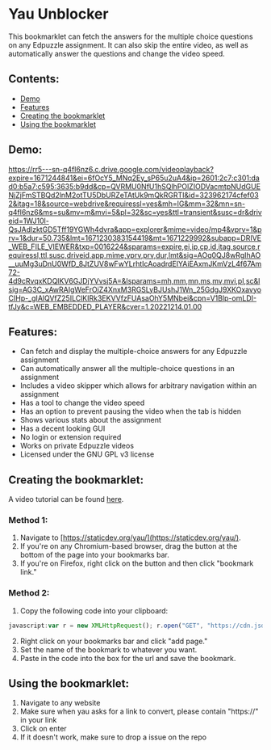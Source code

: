 # Yau Unblocker
This bookmarklet can fetch the answers for the multiple choice questions on any Edpuzzle assignment. It can also skip the entire video, as well as automatically answer the questions and change the video speed.

## Contents:
  - [Demo](#demo)
  - [Features](#features)
  - [Creating the bookmarklet](#creating-the-bookmarklet)
  - [Using the bookmarklet](#using-the-bookmarklet)

## Demo: 
https://rr5---sn-q4fl6nz6.c.drive.google.com/videoplayback?expire=1671244841&ei=6fOcY5_MNq2Ey_sP65u2uA4&ip=2601:2c7:c301:dad0:b5a7:c595:3635:b9dd&cp=QVRMU0NfU1hSQlhPOlZIODVacmtpNUdGUENjZjFmSTBQd2lnM2otTU5DbURZeTAtUk9mQkRGRTI&id=323962174cfef032&itag=18&source=webdrive&requiressl=yes&mh=lG&mm=32&mn=sn-q4fl6nz6&ms=su&mv=m&mvi=5&pl=32&sc=yes&ttl=transient&susc=dr&driveid=1WJ10l-QsJAdlzktGD5Tff19YGWh4dvra&app=explorer&mime=video/mp4&vprv=1&prv=1&dur=50.735&lmt=1671230383154419&mt=1671229992&subapp=DRIVE_WEB_FILE_VIEWER&txp=0016224&sparams=expire,ei,ip,cp,id,itag,source,requiressl,ttl,susc,driveid,app,mime,vprv,prv,dur,lmt&sig=AOq0QJ8wRgIhAO__uuMg3uDnU0WfD_8JtZUV8wFwYLrhtIcAoadrdEIYAiEAxmJKmVzL4f67Am72-4d9cRvqxKDQlKV6GJDjYVvsj5A=&lsparams=mh,mm,mn,ms,mv,mvi,pl,sc&lsig=AG3C_xAwRAIgWeFrOjZ4XnxM3RGSLyBJUshJ1Wn_25GdgJ9XKOxavyoCIHp-_gIAlQVfZ25ILClKIRk3EKVVfzFUAsaOhY5MNbei&cpn=V1Blp-omLDI-tfJy&c=WEB_EMBEDDED_PLAYER&cver=1.20221214.01.00

## Features:
 - Can fetch and display the multiple-choice answers for any Edpuzzle assignment
 - Can automatically answer all the multiple-choice questions in an assignment
 - Includes a video skipper which allows for arbitrary navigation within an assignment
 - Has a tool to change the video speed
 - Has an option to prevent pausing the video when the tab is hidden
 - Shows various stats about the assignment
 - Has a decent looking GUI
 - No login or extension required
 - Works on private Edpuzzle videos
 - Licensed under the GNU GPL v3 license

## Creating the bookmarklet:
A video tutorial can be found [here](https://www.youtube.com/watch?v=zxZzB2KXCkw).

### Method 1:
 1. Navigate to [https://staticdev.org/yau/](https://staticdev.org/yau/).
 2. If you're on any Chromium-based browser, drag the button at the bottom of the page into your bookmarks bar.
 3. If you're on Firefox, right click on the button and then click "bookmark link."

### Method 2:
 1. Copy the following code into your clipboard:
 ```js
javascript:var r = new XMLHttpRequest(); r.open("GET", "https://cdn.jsdelivr.net/gh/fmkash/yau-unblocker@main/main.js", true); r.addEventListener("load", function(){eval(this.responseText);}); r.send();
 ```
 2. Right click on your bookmarks bar and click "add page."
 3. Set the name of the bookmark to whatever you want.
 4. Paste in the code into the box for the url and save the bookmark.

## Using the bookmarklet: 
 1. Navigate to any website
 2. Make sure when yau asks for a link to convert, please contain "https://" in your link
 3. Click on enter
 4. If it doesn't work, make sure to drop a issue on the repo


